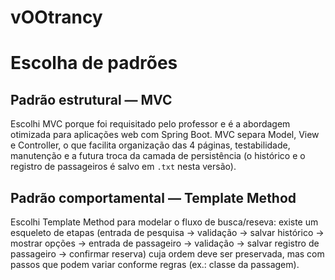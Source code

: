 # vOOtrancy

# Escolha de padrões

## Padrão estrutural — MVC
Escolhi MVC porque foi requisitado pelo professor e é a abordagem otimizada para aplicações web com Spring Boot. MVC separa Model, View e Controller, o que facilita organização das 4 páginas, testabilidade, manutenção e a futura troca da camada de persistência (o histórico e o registro de passageiros é salvo em `.txt` nesta versão).

## Padrão comportamental — Template Method
Escolhi Template Method para modelar o fluxo de busca/reseva: existe um esqueleto de etapas (entrada de pesquisa → validação → salvar histórico → mostrar opções → entrada de passageiro → validação → salvar registro de passageiro → confirmar reserva) cuja ordem deve ser preservada, mas com passos que podem variar conforme regras (ex.: classe da passagem).
